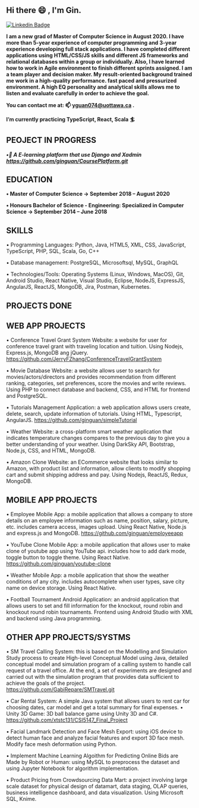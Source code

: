 ## Hi there 😄 , I'm Gin. ##

<!--
**ginguan/ginguan** is a ✨ _special_ ✨ repository because its `README.md` (this file) appears on your GitHub profile.

Here are some ideas to get you started:

- 🔭 I’m currently working on ...
- 🌱 I’m currently learning ...
- 👯 I’m looking to collaborate on ...
- 🤔 I’m looking for help with ...
- 💬 Ask me about ...
- 📫 How to reach me: ...
- 😄 Pronouns: ...
- ⚡ Fun fact: ...
-->
[![Linkedin Badge](https://img.shields.io/badge/-YingjinGuan-blue?style=flat&logo=Linkedin&logoColor=white)](https://www.linkedin.com/in/yingjin-guan-a3bb51157)


**I am a new grad of Master of Computer Science in August 2020. I have more than 5-year experience
of computer programming and 3-year experience developing full stack applications. I have completed different applications using HTML/CSS/JS skills and different JS frameworks and relational databases within a group or individually. Also, I have learned how to work in Agile environment to finish different sprints assigned. 
I am a team player and decision maker. My result-oriented background trained me work in a high-quality performance. fast paced and pressurized environment. A high EQ personality and analytical skills allows me to listen and evaluate carefully in order to achieve the goal.**

**You can contact me at: 📫 yguan074@uottawa.ca .**

**I’m currently practicing TypeScript, React, Scala :surfer:**

## PEOJECT IN PROGRESS ##

***•🌱 A E-learning platform that use Django and Xadmin https://github.com/ginguan/CoursePlatform.git***


## EDUCATION ##

**•	Master of Computer Science ->                                                               September 2018 – August 2020**

**•	Honours Bachelor of Science - Engineering: Specialized in Computer Science -> September 2014 – June 2018**

## SKILLS ##

•	Programming Languages:  Python, Java, HTML5, XML, CSS, JavaScript, TypeScript, PHP, SQL, Scala, Go, C++

•	Database management: PostgreSQL, Microsoftsql, MySQL, GraphQL

•	Technologies/Tools: Operating Systems (Linux, Windows, MacOS), Git, Android Studio, React Native, Visual Studio, Eclipse, NodeJS, ExpressJS, AngularJS, ReactJS, MongoDB, Jira, Postman, Kubernetes.


## PROJECTS DONE ##

## WEB APP PROJECTS ##

•	Conference Travel Grant System Website: a website for user for conference travel grant with traveling location and tuition. Using Nodejs, Express.js, MongoDB ang jQuery. https://github.com/JerryFZhang/ConferenceTravelGrantSystem

•	Movie Database Website: a website allows user to search for movies/actors/directors and provides recommendation from different ranking, categories, set preferences, score the movies and write reviews. Using PHP to connect database and backend, CSS, and HTML for frontend and PostgreSQL.

•	Tutorials Management Application: a web application allows users create, delete, search, update information of tutorials. Using HTML, Typescript, AngularJS. https://github.com/ginguan/simpleTutorial

•	Weather Website: a cross-platform smart weather application that indicates temperature changes compares to the previous day to give you a better understanding of your weather. Using DarkSky API, Bootstrap, Node.js, CSS, and HTML, MongoDB. 

•	Amazon Clone Website: an ECommerce website that looks similar to Amazon, with product list and information, allow clients to modify shopping cart and submit shipping address and pay. Using Nodejs, ReactJS, Redux, MongoDB.

## MOBILE APP PROJECTS ## 

•	Employee Mobile App: a mobile application that allows a company to store details on an employee information such as name, position, salary, picture, etc. includes camera access, images upload. Using React Native, Node.js and express.js and MongoDB. https://github.com/ginguan/employeeapp

•	YouTube Clone Mobile App: a mobile application that allows user to make clone of youtube app using YouTube api. includes how to add dark mode, toggle button to toggle theme. Using React Native. https://github.com/ginguan/youtube-clone 

•	Weather Mobile App: a mobile application that show the weather conditions of any city. includes autocomplete when user types, save city name on device storage. Using React Native.

•	Football Tournament Android Application: an android application that allows users to set and fill information for the knockout, round robin and knockout round robin tournaments. Frontend using Android Studio with XML and backend using Java programming.

## OTHER APP PROJECTS/SYSTMS ## 
•	SM Travel Calling System: this is based on the Modelling and Simulation Study process to create High-level Conceptual Model using Java, detailed conceptual model and simulation program of a calling system to handle call request of a travel office. At the end, a set of experiments are designed and carried out with the simulation program that provides data sufficient to achieve the goals of the project. https://github.com/GabiRepare/SMTravel.git

•	Car Rental System: A simple Java system that allows users to rent car for choosing dates, car model and get a total summary for final expenses. 
•	Unity 3D Game: 3D ball balance game using Unity 3D and C#.   
https://github.com/xtstc131/CSI5147_Final_Project

•	Facial Landmark Detection and Face Mesh Export: using iOS device to detect human face and analyze facial features and export 3D face mesh. Modify face mesh deformation using Python.

•	 Implement Machine Learning Algoithm for Predicting Online Bids are Made by Robot or Human: using MySQL to preprocess the dataset and using Jupyter Notebook for algorithm implementation. 

•	Product Pricing from Crowdsourcing Data Mart: a project involving large scale dataset for physical design of datamart, data staging, OLAP queries, business intelligence dashboard, and data visualization. Using Microsoft SQL, Knime. 


